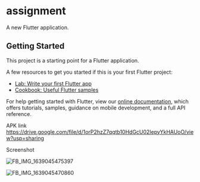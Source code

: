 # assignment

A new Flutter application.

## Getting Started

This project is a starting point for a Flutter application.

A few resources to get you started if this is your first Flutter project:

- [Lab: Write your first Flutter app](https://flutter.dev/docs/get-started/codelab)
- [Cookbook: Useful Flutter samples](https://flutter.dev/docs/cookbook)

For help getting started with Flutter, view our
[online documentation](https://flutter.dev/docs), which offers tutorials,
samples, guidance on mobile development, and a full API reference.

APK link
https://drive.google.com/file/d/1orP2hzZ7qqtb10HdGcU02IepyYkHAUoO/view?usp=sharing

Screenshot

![FB_IMG_1639045475397](https://user-images.githubusercontent.com/31959794/145381049-1feb56b9-a72a-4f1a-9de3-28d2871c46b2.jpg)


![FB_IMG_1639045470860](https://user-images.githubusercontent.com/31959794/145381089-d5fa81a0-7be8-414b-bdf5-60e2079cc0d5.jpg)

